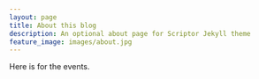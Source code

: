 ```yaml
---
layout: page
title: About this blog
description: An optional about page for Scriptor Jekyll theme
feature_image: images/about.jpg
---
```


Here is for the events.
